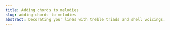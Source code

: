```yaml
---
title: Adding chords to melodies
slug: adding-chords-to-melodies
abstract: Decorating your lines with treble triads and shell voicings.
---
```


